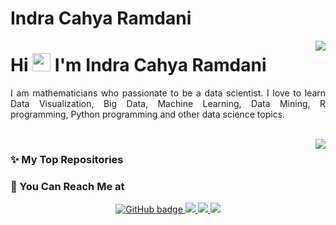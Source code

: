 # Indra Cahya Ramdani

<img align='right' src = "https://github-readme-stats.vercel.app/api?username=indracahyaramdani&show_icons=true&show_icons=true&title_color=fff&icon_color=0BB7F3&text_color=9f9f9f&bg_color=151515&line_height=25">

# Hi <img src="https://github.com/TheDudeThatCode/TheDudeThatCode/blob/master/Assets/Hi.gif" width="29px"> I'm Indra Cahya Ramdani 

<p align="justify">
  I am mathematicians who passionate to be a data scientist. I love to learn Data Visualization, Big Data, Machine Learning, Data Mining, R programming, Python programming and other data science topics.
</p>

<br> 

<img align='right' src = "https://github-readme-stats.vercel.app/api/top-langs/?username=indracahyaramdani&show_icons=true&show_icons=true&title_color=fff&icon_color=0BB7F3&text_color=9f9f9f&bg_color=151515">

### ✨ My Top Repositories

<!--
- [**My Personal Projects**](https://github.com/eliyanto29/My-Personal-Projects) - *Here is place to share my personal projects that I have done*
- [**DQLab**](https://github.com/eliyanto29/DQLab) - *Share what I have learn in awesome DQ-Lab Learning Platform*
- [**Coursera**](https://github.com/eliyanto29/Coursera) - *Share what I have learn in awesome Courseera Learning Platform*
- [**My Academics Paper**](https://github.com/eliyanto29/My-Academics-Paper-On-Data-Science) - *Place for my academics paper for free*
-->
### 📱 You Can Reach Me at


<!--<p>
  <a href="https://www.linkedin.com/in/indra-cahya-ramdani-5178881a3/" target="_blank"><img alt="LinkedIn" src="https://img.shields.io/badge/linkedin-%230077B5.svg?&style=for-the-badge&logo=linkedin&logoColor=white" /></a>
  <a href="https://github.com/indracahyaramdani" target="_blank"><img alt="Github" src="https://img.shields.io/badge/GitHub-%2312100E.svg?&style=for-the-badge&logo=Github&logoColor=white" /></a>
  <a href="https://instagram.com/indrawiharjaa_" target="_blank"><img alt="Instagram" src="https://img.shields.io/badge/instagram-%23f21d37.svg?&style=for-the-badge&logo=instagram&logoColor=white" /></a>
  <a href="https://twitter.com/indracahyaram23" target="_blank"><img alt="Twitter" src="https://img.shields.io/badge/twitter-%231da1f2.svg?&style=for-the-badge&logo=twitter&logoColor=white" /></a>
  <a href="https://www.facebook.com/iendra.wonxbankunix/" target="_blank"><img alt="Facebook" src="https://img.shields.io/badge/facebook-%231da1f2.svg?&style=for-the-badge&logo=facebook&logoColor=white" /></a>
</p>-->



<p align="center">
  <a href="https://github.com/indracahyaramdani?tab=followers">
    <img src="https://img.shields.io/github/followers/indracahyaramdani?label=Followers&logo=GitHub&style=for-the-badge" alt="GitHub badge" />
  </a>
  <a href="http://twitter.com/indracahyaram23">
    <img src="https://img.shields.io/twitter/follow/indracahyaram23?label=Twitter&logo=twitter&style=for-the-badge" />
  </a>
  <a href="https://discord.gg/gMEFkyhG">
    <img src="https://img.shields.io/discord/764845482257285140?logo=discord&style=for-the-badge" />
  </a>
  <a href="http://youtube.com/IndraSwaterez?sub_confirmation=1">
    <img src="https://img.shields.io/youtube/views/eWmUaGlkBEQ?label=YouTube&logo=YouTube&style=for-the-badge" />
  </a>
</p>

